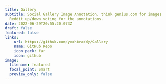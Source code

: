 ```yaml
---
title: Gallery
subtitle: Social Gallery Image Annotation, think genius.com for images and
  Reddit up/down voting for the annotations.
date: 2022-06-29T20:55:20.073Z
draft: false
featured: false
links:
  - url: https://github.com/yeohbraddy/Gallery
    name: GitHub Repo
    icon_pack: far
    icon: github
image:
  filename: featured
  focal_point: Smart
  preview_only: false
---
```

